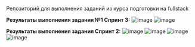Репозиторий для выполнения заданий из курса подготовки на fullstack

**Результаты выполнения задания №1 Спринт 3:**
![image](https://github.com/EvaKatastrofa/AutotestsStudy/assets/151516292/51b1ead7-c24d-4a6d-a163-ba10b0e5ce93)
![image](https://github.com/EvaKatastrofa/AutotestsStudy/assets/151516292/d8d1068b-b03b-4791-951d-908570b724c5)



**Результаты выполнения задания Спринт 2:**
![image](https://github.com/EvaKatastrofa/AutotestsStudy/assets/151516292/2cc02d00-2b6e-4129-beb1-23f8b525e23b)
![image](https://github.com/EvaKatastrofa/AutotestsStudy/assets/151516292/10a52208-273f-4bb9-b450-f92b2285fc77)
![image](https://github.com/EvaKatastrofa/AutotestsStudy/assets/151516292/bbe70de3-4392-43b5-abe2-e4ecd365d044)
![image](https://github.com/EvaKatastrofa/AutotestsStudy/assets/151516292/1973e6c2-22b0-4e02-8761-f10ad8487d4a)

